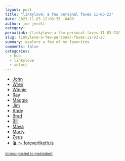 ```yaml
---
layout: post
title: "linkylove: a few personal faves 11-03-23"
date: 2023-11-03 12:08:35 -0400
author: joe jenett
category: 
permalink: /linkylove-a-few-personal-faves-11-03-23/
slug: linkylove-a-few-personal-faves-11-03-23
summary: explore a few of my favorites
comments: false
categories:
  - hub
  - linkylove
  - select
---
```

<ul class="linkylove">
	<li><a title="John’s World Wide Wall Display" href="https://johnjohnston.info/blog/">John</a></li>
	<li><a title="Aywren's Nook | Gaming &amp; Geek Blog" href="https://aywren.com/">Wren</a></li>
	<li><a title="Winnie Lim" href="https://winnielim.org/">Winnie</a></li>
	<li><a title="Along the Ray" href="https://alongtheray.com/">Ray</a></li>
	<li><a title="The Garden of Maggie Appleton" href="https://maggieappleton.com/garden">Maggie</a></li>
	<li><a title="Noded – Where Your Concerns are Duly Noded" href="https://noded.us/noded/">Jim</a></li>
	<li><a title="Waxy.org" href="https://waxy.org/">Andy</a></li>
	<li><a title="Indieseek.xyz Directory" href="https://indieseek.xyz/links/">Brad</a></li>
	<li><a title="A Year On Market | A photograph every day for a year on Market Street." href="https://badkins55.wordpress.com/">Bill</a></li>
	<li><a title="maya.land" href="https://maya.land/">Maya</a></li>
	<li><a title="Marty McGuire" href="https://martymcgui.re/">Marty</a></li>
	<li><a title="Ɀeus’ Stadt" href="https://zeusofthecrows.github.io/stadt/">Ɀeus</a></li>
	<li><a title="Garden" href="https://foreverliketh.is/">🪴 ～ foreverliketh.is</a></li>
</ul>
<a href="https://brid.gy/publish/mastodon"><small>(cross-posted to mastodon)</small></a>